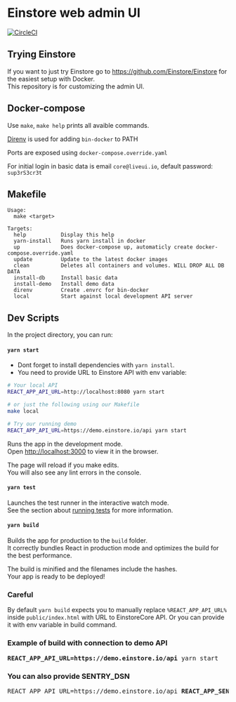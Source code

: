 
# Einstore web admin UI

[![CircleCI](https://circleci.com/gh/Einstore/EinstoreAdmin/tree/master.svg?style=svg)](https://circleci.com/gh/Einstore/EinstoreAdmin/tree/master)

## Trying Einstore

If you want to just try Einstore go to https://github.com/Einstore/Einstore for the easiest setup with Docker.<br>
This repository is for customizing the admin UI.

## Docker-compose

Use `make`, `make help` prints all avaible commands.

[Direnv](https://direnv.net) is used for adding `bin-docker` to PATH

Ports are exposed using `docker-compose.override.yaml`

For initial login in basic data is email `core@liveui.io`, default password: `sup3rS3cr3t`

## Makefile

```
Usage:
  make <target>

Targets:
  help           Display this help
  yarn-install   Runs yarn install in docker
  up             Does docker-compose up, automaticly create docker-compose.override.yaml
  update         Update to the latest docker images
  clean          Deletes all containers and volumes. WILL DROP ALL DB DATA
  install-db     Install basic data
  install-demo   Install demo data
  direnv         Create .envrc for bin-docker
  local          Start against local development API server
```

## Dev Scripts

In the project directory, you can run:

#### `yarn start`

- Dont forget to install dependencies with `yarn install`.
- You need to provide URL to Einstore API with env variable:

```sh
# Your local API
REACT_APP_API_URL=http://localhost:8080 yarn start

# or just the following using our Makefile
make local

# Try our running demo
REACT_APP_API_URL=https://demo.einstore.io/api yarn start
```

Runs the app in the development mode.<br>
Open [http://localhost:3000](http://localhost:3000) to view it in the browser.

The page will reload if you make edits.<br>
You will also see any lint errors in the console.

#### `yarn test`

Launches the test runner in the interactive watch mode.<br>
See the section about [running tests](https://facebook.github.io/create-react-app/docs/running-tests) for more information.

#### `yarn build`

Builds the app for production to the `build` folder.<br>
It correctly bundles React in production mode and optimizes the build for the best performance.

The build is minified and the filenames include the hashes.<br>
Your app is ready to be deployed!

### Careful

By default `yarn build` expects you to manually replace `%REACT_APP_API_URL%` inside `public/index.html` with URL to EinstoreCore API. Or you can provide it with env variable in build command.

### Example of build with connection to demo API

<pre>
<b>REACT_APP_API_URL=https://demo.einstore.io/api</b> yarn start
</pre>

### You can also provide SENTRY_DSN

<pre>
REACT_APP_API_URL=https://demo.einstore.io/api <b>REACT_APP_SENTRY_DSN=https://secret@sentry.mangoweb.org/your-project</b> yarn start
</pre>
